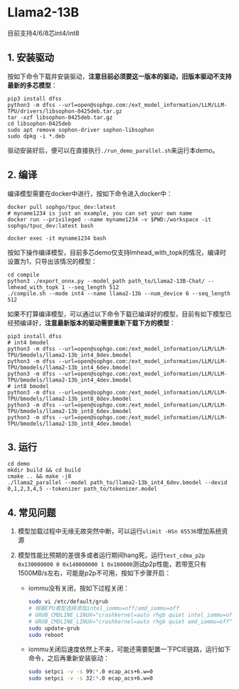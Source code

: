 # Llama2-13B
目前支持4/6/8芯int4/int8
## 1. 安装驱动
按如下命令下载并安装驱动，**注意目前必须要这一版本的驱动，旧版本驱动不支持最新的多芯模型**：
```shell
pip3 install dfss
python3 -m dfss --url=open@sophgo.com:/ext_model_information/LLM/LLM-TPU/drivers/libsophon-0425deb.tar.gz
tar -xzf libsophon-0425deb.tar.gz
cd libsophon-0425deb
sudo apt remove sophon-driver sophon-libsophon
sudo dpkg -i *.deb

```
驱动安装好后，便可以在直接执行`./run_demo_parallel.sh`来运行本demo。

## 2. 编译
编译模型需要在docker中进行，按如下命令进入docker中：
```shell
docker pull sophgo/tpuc_dev:latest
# myname1234 is just an example, you can set your own name
docker run --privileged --name myname1234 -v $PWD:/workspace -it sophgo/tpuc_dev:latest bash

docker exec -it myname1234 bash
```

按如下操作编译模型，目前多芯demo仅支持lmhead_with_topk的情况，编译时设置为1，只导出该情况的模型：
```shell
cd compile
python3 ./export_onnx.py --model_path path_to/Llama2-13B-Chat/ --lmhead_with_topk 1 --seq_length 512
./compile.sh --mode int4 --name llama2-13b --num_device 6 --seq_length 512
```

如果不打算编译模型，可以通过以下命令下载已编译好的模型，目前有如下模型已经预编译好，**注意最新版本的驱动需要重新下载下方的模型**：
```shell
pip3 install dfss
# int4 bmodel
python3 -m dfss --url=open@sophgo.com:/ext_model_information/LLM/LLM-TPU/bmodels/llama2-13b_int4_8dev.bmodel
python3 -m dfss --url=open@sophgo.com:/ext_model_information/LLM/LLM-TPU/bmodels/llama2-13b_int4_6dev.bmodel
python3 -m dfss --url=open@sophgo.com:/ext_model_information/LLM/LLM-TPU/bmodels/llama2-13b_int4_4dev.bmodel
# int8 bmodel
python3 -m dfss --url=open@sophgo.com:/ext_model_information/LLM/LLM-TPU/bmodels/llama2-13b_int8_8dev.bmodel
python3 -m dfss --url=open@sophgo.com:/ext_model_information/LLM/LLM-TPU/bmodels/llama2-13b_int8_6dev.bmodel
python3 -m dfss --url=open@sophgo.com:/ext_model_information/LLM/LLM-TPU/bmodels/llama2-13b_int8_4dev.bmodel
```

## 3. 运行
```shell
cd demo
mkdir build && cd build
cmake .. && make -j8
./llama2_parallel --model path_to/llama2-13b_int4_6dev.bmodel --devid 0,1,2,3,4,5 --tokenizer path_to/tokenizer.model
```

## 4. 常见问题

1) 模型加载过程中无缘无故突然中断，可以运行`ulimit -HSn 65536`增加系统资源

2) 模型性能比预期的差很多或者运行期间hang死，运行`test_cdma_p2p 0x130000000 0 0x140000000 1 0x100000`测试p2p性能，若带宽只有1500MB/s左右，可能是p2p不可用，按如下步骤开启：
    - iommu没有关闭，按如下过程关闭：
      ```bash
      sudo vi /etc/default/grub
      # 根据CPU类型选择添加intel_iommu=off/amd_iommu=off
      # GRUB_CMDLINE_LINUX="crashkernel=auto rhgb quiet intel_iommu=off"
      # GRUB_CMDLINE_LINUX="crashkernel=auto rhgb quiet amd_iommu=off"
      sudo update-grub
      sudo reboot
      ```
    - iommu关闭后速度依然上不来，可能还需要配置一下PCIE链路，运行如下命令，之后再重新安装驱动：
      ```bash
      sudo setpci -v -s 99:*.0 ecap_acs+6.w=0
      sudo setpci -v -s 32:*.0 ecap_acs+6.w=0
      ```

